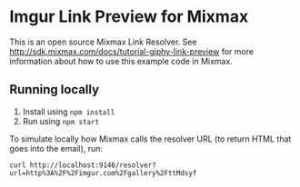 # Imgur Link Preview for Mixmax

This is an open source Mixmax Link Resolver. See <http://sdk.mixmax.com/docs/tutorial-giphy-link-preview> for more information about how to use this example code in Mixmax.

## Running locally

1. Install using `npm install`
2. Run using `npm start`

To simulate locally how Mixmax calls the resolver URL (to return HTML that goes into the email), run:

```
curl http://localhost:9146/resolver?url=http%3A%2F%2Fimgur.com%2Fgallery%2FttMdsyf
```
